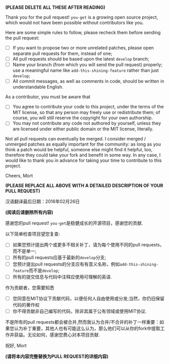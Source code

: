 **(PLEASE DELETE ALL THESE AFTER READING)**

Thank you for the pull request! `you-get` is a growing open source project, which would not have been possible without contributors like you.

Here are some simple rules to follow, please recheck them before sending the pull request:

- [ ] If you want to propose two or more unrelated patches, please open separate pull requests for them, instead of one;
- [ ] All pull requests should be based upon the latest `develop` branch;
- [ ] Name your branch (from which you will send the pull request) properly; use a meaningful name like `add-this-shining-feature` rather than just `develop`;
- [ ] All commit messages, as well as comments in code, should be written in understandable English.

As a contributor, you must be aware that

- [ ] You agree to contribute your code to this project, under the terms of the MIT license, so that any person may freely use or redistribute them; of course, you will still reserve the copyright for your own authorship.
- [ ] You may not contribute any code not authored by yourself, unless they are licensed under either public domain or the MIT license, literally.

Not all pull requests can eventually be merged. I consider merged / unmerged patches as equally important for the community: as long as you think a patch would be helpful, someone else might find it helpful, too, therefore they could take your fork and benefit in some way. In any case, I would like to thank you in advance for taking your time to contribute to this project.

Cheers,
Mort

**(PLEASE REPLACE ALL ABOVE WITH A DETAILED DESCRIPTION OF YOUR PULL REQUEST)**


汉语翻译最后日期：2016年02月26日

**(阅读后请删除所有内容)**

感谢您的pull request! `you-get`是稳健成长的开源项目，感谢您的贡献.

以下简单检查项目望您复查:

- [ ] 如果您预计提出两个或更多不相关补丁，请为每个使用不同的pull requests，而不是单一;
- [ ] 所有的pull requests应基于最新的`develop`分支;
- [ ] 您预计提出pull requests的分支应有有意义名称，例如`add-this-shining-feature`而不是`develop`;
- [ ] 所有的提交信息与代码中注释应使用可理解的英语.

作为贡献者，您需要知悉

- [ ] 您同意在MIT协议下贡献代码，以便任何人自由使用或分发;当然，你仍旧保留代码的著作权
- [ ] 你不得贡献非自己编写的代码，除非其属于公有领域或使用MIT协议.

不是所有的pull requests都会被合并,然而我认为合并/不合并的补丁一样重要：如果您认为补丁重要，其他人也有可能这么认为，那么他们可以从你的fork中提取工作并获益。无论如何，感谢您费心对本项目贡献.

祝好,
Mort

**(请将本内容完整替换为PULL REQUEST的详细内容)**
